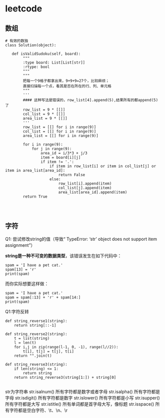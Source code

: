 # leetcode



## 数组


```
# 有效的数独
class Solution(object):
    
   def isValidSudoku(self, board):
        """
        :type board: List[List[str]]
        :rtype: bool
        """
        """
        把每一个9格子都拿出来，9+9+9=27个，比较麻烦；
        直接扫描每一个点，看其是否在所在的行、列、单元格
        """
        '''
        #### 这种写法是错误的，row_list[4].append(5),结果所有的都append(5)了
        row_list = 9 * [[]]
        col_list = 9 * [[]]
        area_list = 9 * [[]]
        '''
        row_list = [[] for i in range(9)]
        col_list = [[] for i in range(9)]
        area_list = [[] for i in range(9)]
        
        for i in range(9):
            for j in range(9):
                area_id = i/3*3 + j/3
                item = board[i][j]
                if item != '.':
                    if item in row_list[i] or item in col_list[j] or item in area_list[area_id]:
                        return False
                    else:
                        row_list[i].append(item)
                        col_list[j].append(item)
                        area_list[area_id].append(item)
        return True
                
        
        
```

## 字符

Q1:
尝试修改string的值（导致“ TypeError: ‘str’ object does not support item assignment”）

**string是一种不可变的数据类型**，该错误发生在如下代码中：

```
spam = 'I have a pet cat.'
spam[13] = 'r'
print(spam)
```
而你实际想要这样做：

```
spam = 'I have a pet cat.'
spam = spam[:13] + 'r' + spam[14:]
print(spam)
```

Q1:字符反转

```
def string_reverse1(string):  
    return string[::-1]  
  
def string_reverse2(string):  
    t = list(string)  
    l = len(t)  
    for i,j in zip(range(l-1, 0, -1), range(l//2)):  
        t[i], t[j] = t[j], t[i]  
    return "".join(t)  
  
def string_reverse3(string):  
    if len(string) <= 1:  
        return string  
    return string_reverse3(string[1:]) + string[0]
      
 ```
 


str为字符串 
str.isalnum() 所有字符都是数字或者字母 
str.isalpha() 所有字符都是字母 
str.isdigit() 所有字符都是数字 
str.islower() 所有字符都是小写 
str.isupper() 所有字符都是大写 
str.istitle() 所有单词都是首字母大写，像标题 
str.isspace() 所有字符都是空白字符、\t、\n、\r

